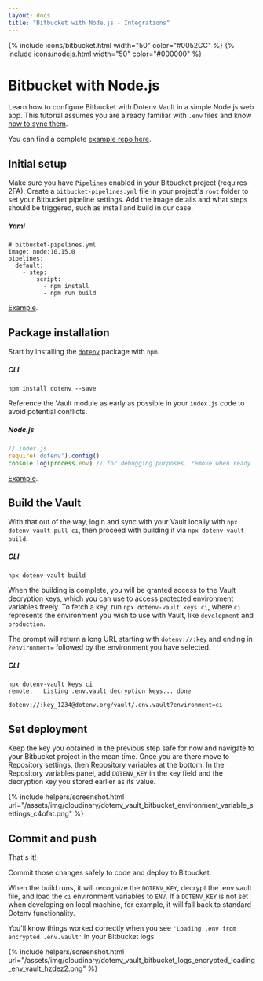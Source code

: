 ```yaml
---
layout: docs
title: "Bitbucket with Node.js - Integrations"
---
```


{% include icons/bitbucket.html width="50" color="#0052CC" %}
{% include icons/nodejs.html width="50" color="#000000" %}

# __Bitbucket with Node.js__

Learn how to configure Bitbucket with Dotenv Vault in a simple Node.js web app. This tutorial assumes you are already familiar with `.env` files and know [how to sync them](/docs/tutorials/sync).

You can find a complete [example repo here](https://github.com/dotenv-org/integration-example-bitbucket-nodejs).

## Initial setup
Make sure you have `Pipelines` enabled in your Bitbucket project (requires 2FA). Create a `bitbucket-pipelines.yml` file in your project's `root`  folder to set your Bitbucket pipeline settings. Add the image details and what steps should be triggered, such as install and build in our case.

##### Yaml
```Yml
# bitbucket-pipelines.yml
image: node:10.15.0
pipelines:
  default:
    - step:
        script:
          - npm install
          - npm run build
```
[Example](https://github.com/dotenv-org/integration-example-bitbucket-nodejs/blob/main/bitbucket-pipelines.yml).


## Package installation
Start by installing the [`dotenv`](https://github.com/motdotla/dotenv) package with `npm`.

##### CLI
```shell
npm install dotenv --save
```

Reference the Vault module as early as possible in your `index.js` code to avoid potential conflicts.

##### Node.js

```js
// index.js
require('dotenv').config()
console.log(process.env) // for debugging purposes. remove when ready.
```
[Example](https://github.com/dotenv-org/integration-example-bitbucket-nodejs/blob/main/index.js).

## Build the Vault
With that out of the way, login and sync with your Vault locally with `npx dotenv-vault pull ci`, then proceed with building it via `npx dotenv-vault build`.

##### CLI

```shell
npx dotenv-vault build
```

When the building is complete, you will be granted access to the Vault decryption keys, which you can use to access protected environment variables freely. To fetch a key, run `npx dotenv-vault keys ci`, where `ci` represents the environment you wish to use with Vault, like `development` and `production`.

The prompt will return a long URL starting with `dotenv://:key` and ending in `?environment=` followed by the environment you have selected.

##### CLI

```shell
npx dotenv-vault keys ci
remote:   Listing .env.vault decryption keys... done

dotenv://:key_1234@dotenv.org/vault/.env.vault?environment=ci
```

## Set deployment
Keep the key you obtained in the previous step safe for now and navigate to your Bitbucket project in the mean time. Once you are there move to Repository settings, then Repository variables at the bottom. In the Repository variables panel, add `DOTENV_KEY` in the key field and the decryption key you stored earlier as its value.

{% include helpers/screenshot.html url="/assets/img/cloudinary/dotenv_vault_bitbucket_environment_variable_settings_c4ofat.png" %}

## Commit and push

That's it!

Commit those changes safely to code and deploy to Bitbucket.

When the build runs, it will recognize the `DOTENV_KEY`, decrypt the .env.vault file, and load the `ci` environment variables to `ENV`. If a `DOTENV_KEY` is not set when developing on local machine, for example, it will fall back to standard Dotenv functionality.

You'll know things worked correctly when you see `'Loading .env from encrypted .env.vault'` in your Bitbucket logs.

{% include helpers/screenshot.html url="/assets/img/cloudinary/dotenv_vault_bitbucket_logs_encrypted_loading_env_vault_hzdez2.png" %}
